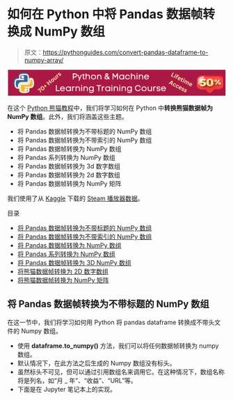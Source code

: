 # 如何在 Python 中将 Pandas 数据帧转换成 NumPy 数组

> 原文：<https://pythonguides.com/convert-pandas-dataframe-to-numpy-array/>

[![Python & Machine Learning training courses](img/49ec9c6da89a04c9f45bab643f8c765c.png)](https://sharepointsky.teachable.com/p/python-and-machine-learning-training-course)

在这个 [Python 熊猫教程](https://pythonguides.com/pandas-in-python/)中，我们将学习如何在 Python 中**转换熊猫数据帧为 NumPy 数组**。此外，我们将涵盖这些主题。

*   将 Pandas 数据帧转换为不带标题的 NumPy 数组
*   将 Pandas 数据帧转换为不带索引的 NumPy 数组
*   将 Pandas 数据帧转换为 NumPy 数组
*   将 Pandas 系列转换为 NumPy 数组
*   将 Pandas 数据帧转换为 3d 数字数组
*   将 Pandas 数据帧转换为 2d 数字数组
*   将 Pandas 数据帧转换为 NumPy 矩阵

我们使用了从 [Kaggle](https://www.kaggle.com/jackogozaly/steam-player-data) 下载的 [Steam 播放器数据](https://www.kaggle.com/jackogozaly/steam-player-data)。

目录

[](#)

*   [将 Pandas 数据帧转换为不带标题的 NumPy 数组](#Convert_Pandas_DataFrame_to_NumPy_Array_Without_Header "Convert Pandas DataFrame to NumPy Array Without Header")
*   [将 Pandas 数据帧转换为不带索引的 NumPy 数组](#Convert_Pandas_DataFrame_to_NumPy_Array_Without_Index "Convert Pandas DataFrame to NumPy Array Without Index")
*   [将 Pandas 数据帧转换为 NumPy 数组](#Convert_Pandas_DataFrame_to_NumPy_Array "Convert Pandas DataFrame to NumPy Array")
*   [将 Pandas 系列转换为 NumPy 数组](#Convert_Pandas_Series_to_NumPy_Array "Convert Pandas Series to NumPy Array")
*   [将 Pandas 数据帧转换为 3D NumPy 数组](#Convert_Pandas_DataFrame_to_3D_NumPy_Array "Convert Pandas DataFrame to 3D NumPy Array")
*   [将熊猫数据帧转换为 2D 数字数组](#Convert_Pandas_DataFrame_to_2D_NumPy_Array "Convert Pandas DataFrame to 2D NumPy Array")
*   [将熊猫数据帧转换为 NumPy 矩阵](#Convert_Pandas_DataFrame_to_NumPy_Matrix "Convert Pandas DataFrame to NumPy Matrix")

## 将 Pandas 数据帧转换为不带标题的 NumPy 数组

在这一节中，我们将学习如何用 Python 将 pandas dataframe 转换成不带头文件的 Numpy 数组。

*   使用 **dataframe.to_numpy()** 方法，我们可以将任何数据帧转换为 numpy 数组。
*   默认情况下，在此方法之后生成的 Numpy 数组没有标头。
*   虽然标头不可见，但可以通过引用数组名来调用它。在这种情况下，数组名称将是列名，如“月 _ 年”、“收益”、“URL”等。
*   下面是在 Jupyter 笔记本上的实现。